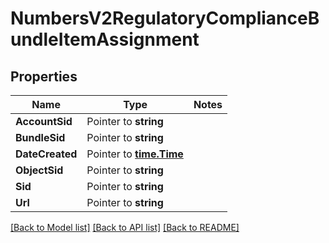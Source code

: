 # NumbersV2RegulatoryComplianceBundleItemAssignment

## Properties
Name | Type | Notes
------------ | ------------- | -------------
**AccountSid** | Pointer to **string** | 
**BundleSid** | Pointer to **string** | 
**DateCreated** | Pointer to [**time.Time**](time.Time.md) | 
**ObjectSid** | Pointer to **string** | 
**Sid** | Pointer to **string** | 
**Url** | Pointer to **string** | 

[[Back to Model list]](../README.md#documentation-for-models) [[Back to API list]](../README.md#documentation-for-api-endpoints) [[Back to README]](../README.md)


